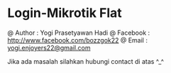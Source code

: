 # Login-Mikrotik Flat
@ Author : Yogi Prasetyawan Hadi
@ Facebook : http://www.facebook.com/bozzgok22
@ Email : yogi.enjoyers22@gmail.com

Jika ada masalah silahkan hubungi contact di atas ^_^
